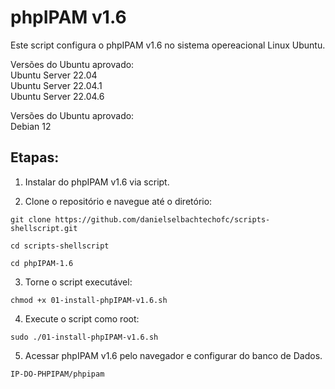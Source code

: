 # phpIPAM v1.6
Este script configura o phpIPAM v1.6 no sistema opereacional Linux Ubuntu.

Versões do Ubuntu aprovado: </br>
Ubuntu Server 22.04</br>
Ubuntu Server 22.04.1</br>
Ubuntu Server 22.04.6</br>

Versões do Ubuntu aprovado: </br>
Debian 12</br>

## Etapas:

1. Instalar do phpIPAM v1.6 via script. </br>

2. Clone o repositório e navegue até o diretório: </br>

`git clone https://github.com/danielselbachtechofc/scripts-shellscript.git`

`cd scripts-shellscript`

`cd phpIPAM-1.6`

3. Torne o script executável: </br>

`chmod +x 01-install-phpIPAM-v1.6.sh`

4. Execute o script como root: </br>

`sudo ./01-install-phpIPAM-v1.6.sh`

5. Acessar phpIPAM v1.6 pelo navegador e configurar do banco de Dados. </br>

`IP-DO-PHPIPAM/phpipam`
